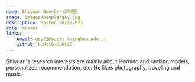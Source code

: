 ```yaml
---
name: Shiyuan Guo<br/>郭世圆
image: images/people/gsy.jpg  
description: Master 2022-2025
role: master  
links:
    email: gsy22@mails.tsinghua.edu.cn  
    github: buHtiG-buHtiG  
--- 
```


Shiyuan's research interests are mainly about learning and ranking models, personalized recommendation, etc. He likes photography, traveling and music.
